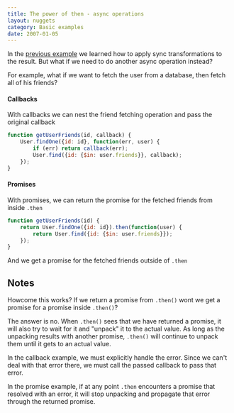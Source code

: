 ```yaml
---
title: The power of then - async operations
layout: nuggets
category: Basic examples
date: 2007-01-05
---
```


In the [previous example](03-power-of-thhen-sync-processing.html) we learned 
how to apply sync transformations to the result. But what if we need to do 
another async operation instead? 

For example, what if we want to fetch the user from  a database, then fetch all
of his friends?


#### Callbacks

With callbacks we can nest the friend fetching operation and pass the original 
callback

```js
function getUserFriends(id, callback) {
	User.findOne({id: id}, function(err, user) {
		if (err) return callback(err);
		User.find({id: {$in: user.friends}}, callback);
	});
}
```

#### Promises

With promises, we can return the promise for the fetched friends from inside 
`.then`

```js
function getUserFriends(id) {
	return User.findOne({id: id}).then(function(user) {
		return User.find({id: {$in: user.friends}});
	});
}
```

And we get a promise for the fetched friends outside of `.then`

## Notes

Howcome this works? If we return a promise from `.then()` wont we get a promise
for a promise inside `.then()`? 

The answer is no. When `.then()` sees that we have returned a promise, it will 
also try to wait for it and "unpack" it to the actual value. As long as the 
unpacking results with another promise, `.then()` will continue to unpack them 
until it gets to an actual value.

In the callback example, we must explicitly handle the error. Since we can't
deal with that error there, we must call the passed callback to pass that error. 

In the promise example, if at any point `.then` encounters a promise that
resolved with an error, it will stop unpacking and propagate that error through
the returned promise.
